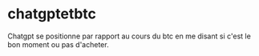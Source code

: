 # chatgptetbtc
Chatgpt se positionne par rapport au cours du btc en me disant si c'est le bon moment ou pas d'acheter.
